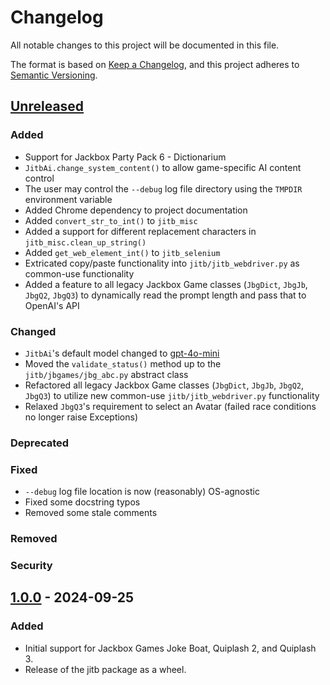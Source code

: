 # Changelog

All notable changes to this project will be documented in this file.

The format is based on [Keep a Changelog](https://keepachangelog.com/en/1.1.0/),
and this project adheres to [Semantic Versioning](https://semver.org/spec/v2.0.0.html).

## [Unreleased]

### Added

- Support for Jackbox Party Pack 6 - Dictionarium
- `JitbAi.change_system_content()` to allow game-specific AI content control
- The user may control the `--debug` log file directory using the `TMPDIR` environment variable
- Added Chrome dependency to project documentation
- Added `convert_str_to_int()` to `jitb_misc`
- Added a support for different replacement characters in `jitb_misc.clean_up_string()`
- Added `get_web_element_int()` to `jitb_selenium`
- Extricated copy/paste functionality into `jitb/jitb_webdriver.py` as common-use functionality
- Added a feature to all legacy Jackbox Game classes (`JbgDict`, `JbgJb`, `JbgQ2`, `JbgQ3`) to dynamically read the prompt length and pass that to OpenAI's API

### Changed

- `JitbAi`'s default model changed to [gpt-4o-mini](https://platform.openai.com/docs/models/gpt-4o-mini)
- Moved the `validate_status()` method up to the `jitb/jbgames/jbg_abc.py` abstract class
- Refactored all legacy Jackbox Game classes (`JbgDict`, `JbgJb`, `JbgQ2`, `JbgQ3`) to utilize new common-use `jitb/jitb_webdriver.py` functionality
- Relaxed `JbgQ3`'s requirement to select an Avatar (failed race conditions no longer raise Exceptions)

### Deprecated

### Fixed

- `--debug` log file location is now (reasonably) OS-agnostic
- Fixed some docstring typos
- Removed some stale comments

### Removed

### Security

## [1.0.0] - 2024-09-25

### Added

- Initial support for Jackbox Games Joke Boat, Quiplash 2, and Quiplash 3.
- Release of the jitb package as a wheel.

[unreleased]: https://github.com/hark130/jack-in-the-box/compare/v1.0.0...HEAD
[1.0.0]: https://github.com/hark130/jack-in-the-box/releases/tag/v1.0.0
